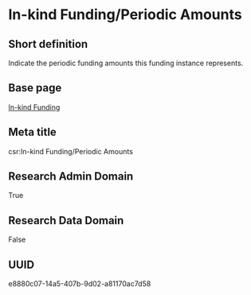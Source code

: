 # In-kind Funding/Periodic Amounts
## Short definition
Indicate the periodic funding amounts this funding instance represents.
## Base page
[In-kind Funding](../../Objects/In-kind%20Funding.md)
## Meta title
csr:In-kind Funding/Periodic Amounts
## Research Admin Domain
True
## Research Data Domain
False
## UUID
e8880c07-14a5-407b-9d02-a81170ac7d58
